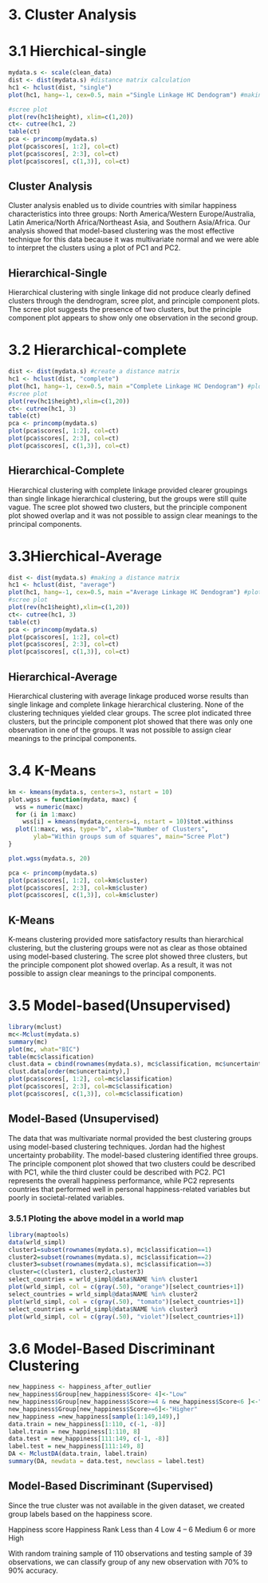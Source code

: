 # 3. Cluster Analysis
# 3.1 Hierchical-single
```r
mydata.s <- scale(clean_data)
dist <- dist(mydata.s) #distance matrix calculation
hc1 <- hclust(dist, "single")
plot(hc1, hang=-1, cex=0.5, main ="Single Linkage HC Dendogram") #making a dendogram plot

#scree plot
plot(rev(hc1$height), xlim=c(1,20)) 
ct<- cutree(hc1, 2)
table(ct)
pca <- princomp(mydata.s)
plot(pca$scores[, 1:2], col=ct) 
plot(pca$scores[, 2:3], col=ct) 
plot(pca$scores[, c(1,3)], col=ct)
```
## Cluster Analysis

Cluster analysis enabled us to divide countries with similar happiness characteristics into three groups: North America/Western Europe/Australia, Latin America/North Africa/Northeast Asia, and Southern Asia/Africa. Our analysis showed that model-based clustering was the most effective technique for this data because it was multivariate normal and we were able to interpret the clusters using a plot of PC1 and PC2.

## Hierarchical-Single

Hierarchical clustering with single linkage did not produce clearly defined clusters through the dendrogram, scree plot, and principle component plots. The scree plot suggests the presence of two clusters, but the principle component plot appears to show only one observation in the second group.

# 3.2 Hierarchical-complete
```r
dist <- dist(mydata.s) #create a distance matrix
hc1 <- hclust(dist, "complete")
plot(hc1, hang=-1, cex=0.5, main ="Complete Linkage HC Dendogram") #ploting the dendogram
#scree plot
plot(rev(hc1$height),xlim=c(1,20)) 
ct<- cutree(hc1, 3) 
table(ct)
pca <- princomp(mydata.s) 
plot(pca$scores[, 1:2], col=ct)
plot(pca$scores[, 2:3], col=ct) 
plot(pca$scores[, c(1,3)], col=ct)
```
## Hierarchical-Complete
Hierarchical clustering with complete linkage provided clearer groupings than single linkage hierarchical clustering, but the groups were still quite vague. The scree plot showed two clusters, but the principle component plot showed overlap and it was not possible to assign clear meanings to the principal components.

# 3.3Hierchical-Average
```r
dist <- dist(mydata.s) #making a distance matrix
hc1 <- hclust(dist, "average")
plot(hc1, hang=-1, cex=0.5, main ="Average Linkage HC Dendogram") #ploting a dendogram
#scree plot
plot(rev(hc1$height),xlim=c(1,20)) 
ct<- cutree(hc1, 3) 
table(ct)
pca <- princomp(mydata.s) 
plot(pca$scores[, 1:2], col=ct)
plot(pca$scores[, 2:3], col=ct) 
plot(pca$scores[, c(1,3)], col=ct)
```

## Hierarchical-Average

Hierarchical clustering with average linkage produced worse results than single linkage and complete linkage hierarchical clustering. None of the clustering techniques yielded clear groups. The scree plot indicated three clusters, but the principle component plot showed that there was only one observation in one of the groups. It was not possible to assign clear meanings to the principal components.

# 3.4 K-Means
```r
km <- kmeans(mydata.s, centers=3, nstart = 10) 
plot.wgss = function(mydata, maxc) {
  wss = numeric(maxc) 
  for (i in 1:maxc)
    wss[i] = kmeans(mydata,centers=i, nstart = 10)$tot.withinss 
  plot(1:maxc, wss, type="b", xlab="Number of Clusters",
       ylab="Within groups sum of squares", main="Scree Plot")
}

plot.wgss(mydata.s, 20)

pca <- princomp(mydata.s) 
plot(pca$scores[, 1:2], col=km$cluster)
plot(pca$scores[, 2:3], col=km$cluster) 
plot(pca$scores[, c(1,3)], col=km$cluster)
```

## K-Means

K-means clustering provided more satisfactory results than hierarchical clustering, but the clustering groups were not as clear as those obtained using model-based clustering. The scree plot showed three clusters, but the principle component plot showed overlap. As a result, it was not possible to assign clear meanings to the principal components.

# 3.5 Model-based(Unsupervised)
```r
library(mclust) 
mc<-Mclust(mydata.s) 
summary(mc)
plot(mc, what="BIC") 
table(mc$classification)
clust.data = cbind(rownames(mydata.s), mc$classification, mc$uncertainty) 
clust.data[order(mc$uncertainty),]
plot(pca$scores[, 1:2], col=mc$classification) 
plot(pca$scores[, 2:3], col=mc$classification) 
plot(pca$scores[, c(1,3)], col=mc$classification)
```
## Model-Based (Unsupervised)

The data that was multivariate normal provided the best clustering groups using model-based clustering techniques. Jordan had the highest uncertainty probability. The model-based clustering identified three groups. The principle component plot showed that two clusters could be described with PC1, while the third cluster could be described with PC2. PC1 represents the overall happiness performance, while PC2 represents countries that performed well in personal happiness-related variables but poorly in societal-related variables.

### 3.5.1 Ploting the above model in a world map
```r
library(maptools) 
data(wrld_simpl)
cluster1=subset(rownames(mydata.s), mc$classification==1) 
cluster2=subset(rownames(mydata.s), mc$classification==2)
cluster3=subset(rownames(mydata.s), mc$classification==3) 
cluster=c(cluster1, cluster2,cluster3)
select_countries = wrld_simpl@data$NAME %in% cluster1 
plot(wrld_simpl, col = c(gray(.50), "orange")[select_countries+1])
select_countries = wrld_simpl@data$NAME %in% cluster2 
plot(wrld_simpl, col = c(gray(.50), "tomato")[select_countries+1])
select_countries = wrld_simpl@data$NAME %in% cluster3 
plot(wrld_simpl, col = c(gray(.50), "violet")[select_countries+1])
```
# 3.6 Model-Based Discriminant Clustering
```r
new_happiness <- happiness_after_outlier 
new_happiness$Group[new_happiness$Score< 4]<-"Low" 
new_happiness$Group[new_happiness$Score>=4 & new_happiness$Score<6 ]<-"Medium"
new_happiness$Group[new_happiness$Score>=6]<-"Higher"
new_happiness =new_happiness[sample(1:149,149),]
data.train = new_happiness[1:110, c(-1, -8)] 
label.train = new_happiness[1:110, 8] 
data.test = new_happiness[111:149, c(-1, -8)] 
label.test = new_happiness[111:149, 8]
DA <- MclustDA(data.train, label.train)
summary(DA, newdata = data.test, newclass = label.test)
```
## Model-Based Discriminant (Supervised)
Since the true cluster was not available in the given dataset, we created group labels based on the
happiness score.

Happiness score             Happiness Rank
Less than 4                     Low
4 – 6                          Medium
6 or more                       High

With random training sample of 110 observations and testing sample of 39 observations, we can
classify group of any new observation with 70% to 90% accuracy.

